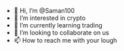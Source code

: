 - 👋 Hi, I’m @Saman100
- 👀 I’m interested in crypto
- 🌱 I’m currently learning trading
- 💞️ I’m looking to collaborate on us
- 📫 How to reach me with your lough

<!---
Saman100/Saman100 is a ✨ special ✨ repository because its `README.md` (this file) appears on your GitHub profile.
You can click the Preview link to take a look at your changes.
--->
